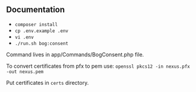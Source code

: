 ## Documentation


- `composer install`
- `cp .env.example .env`
- `vi .env`
- `./run.sh bog:consent`

Command lives in app/Commands/BogConsent.php file.

To convert certificates from pfx to pem use:
`openssl pkcs12 -in nexus.pfx -out nexus.pem`

Put certificates in `certs` directory.
